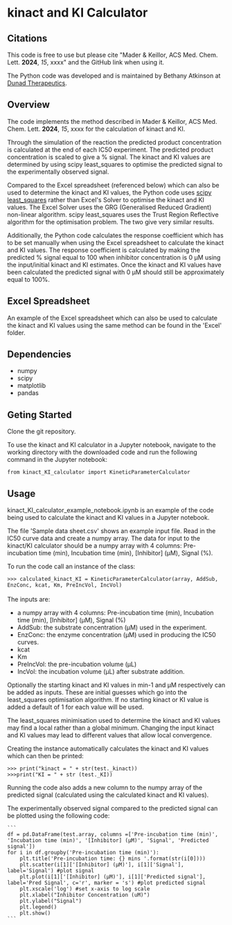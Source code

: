# kinact and KI Calculator

## Citations
This code is free to use but please cite "Mader & Keillor, ACS Med. Chem. Lett. **2024**, *15*, xxxx" and the GitHub link when using it. <br>

The Python code was developed and is maintained by Bethany Atkinson at [Dunad Therapeutics](https://www.dunadtx.com/).

## Overview

The code implements the method described in Mader & Keillor, ACS Med. Chem. Lett. **2024**, *15*, xxxx for the calculation of kinact and KI. <br>

Through the simulation of the reaction the predicted product concentration is calculated at the end of each IC50 experiment. The predicted product concentration is scaled to give a % signal. The kinact and KI values are determined by using scipy least_squares to optimise the predicted signal to the experimentally observed signal. 

Compared to the Excel spreadsheet (referenced below) which can also be used to determine the kinact and KI values, the Python code uses [scipy least_squares](https://docs.scipy.org/doc/scipy/reference/generated/scipy.optimize.least_squares.html#r20fc1df64af7-stir) rather than Excel's Solver to optimise the kinact and KI values. The Excel Solver uses the GRG (Generalised Reduced Gradient) non-linear algorithm. scipy least_squares uses the Trust Region Reflective algorithm for the optimisation problem. The two give very similar results.

Additionally, the Python code calculates the response coefficient which has to be set manually when using the Excel spreadsheet to calculate the kinact and KI values. The response coefficient is calculated by making the predicted % signal equal to 100 when inhibitor concentration is 0 µM using the input/initial kinact and KI estimates. Once the kinact and KI values have been calculated the predicted signal with 0 µM should still be approximately equal to 100%.

## Excel Spreadsheet

An example of the Excel spreadsheet which can also be used to calculate the kinact and KI values using the same method can be found in the 'Excel' folder. 

## Dependencies
- numpy
- scipy
- matplotlib
- pandas

## Geting Started
Clone the git repository.

To use the kinact and KI calculator in a Jupyter notebook, navigate to the working directory with the downloaded code and run the following command in the Jupyter notebook: <br>

`from kinact_KI_calculator import KineticParameterCalculator`

## Usage
kinact_KI_calculator_example_notebook.ipynb is an example of the code being used to calculate the kinact and KI values in a Jupyter notebook. <br>

The file 'Sample data sheet.csv' shows an example input file. Read in the IC50 curve data and create a numpy array. The data for input to the kinact/KI calculator should be a numpy array with 4 columns: Pre-incubation time (min), Incubation time (min), [Inhibitor] (µM), Signal (%). <br>

To run the code call an instance of the class: <br>

`>>> calculated_kinact_KI = KineticParameterCalculator(array, AddSub, EnzConc, kcat, Km, PreIncVol, IncVol)` <br>
<br>
The inputs are:
- a numpy array with 4 columns: Pre-incubation time (min), Incubation time (min), [Inhibitor] (µM), Signal (%)
- AddSub: the substrate concentration (µM) used in the experiment. 
- EnzConc: the enzyme concentration (µM) used in producing the IC50 curves.
- kcat
- Km
- PreIncVol: the pre-incubation volume (µL)
- IncVol: the incubation volume (µL) after substrate addition.

Optionally the starting kinact and KI values in min-1 and µM respectively can be added as inputs. These are initial guesses which go into the least_squares optimisation algorithm. If no starting kinact or KI value is added a default of 1 for each value will be used. <br>

The least_squares minimisation used to determine the kinact and KI values may find a local rather than a global minimum. Changing the input kinact and KI values may lead to different values that allow local convergence. 

Creating the instance automatically calculates the kinact and KI values which can then be printed: <br>

`>>> print("kinact = " + str(test._kinact))` <br>
`>>>print("KI = " + str (test._KI))` <br>

Running the code also adds a new column to the numpy array of the predicted signal (calculated using the calculated kinact and KI values). <br>

The experimentally observed signal compared to the predicted signal can be plotted using the following code: <br>

    ```
    df = pd.DataFrame(test.array, columns =['Pre-incubation time (min)', 'Incubation time (min)', '[Inhibitor] (µM)', 'Signal', 'Predicted signal'])
    for i in df.groupby('Pre-incubation time (min)'):
        plt.title('Pre-incubation time: {} mins '.format(str(i[0])))
        plt.scatter(i[1]['[Inhibitor] (µM)'], i[1]['Signal'], label='Signal') #plot signal
        plt.plot(i[1]['[Inhibitor] (µM)'], i[1]['Predicted signal'], label='Pred Signal', c='r', marker = 's') #plot predicted signal
        plt.xscale('log') #set x-axis to log scale 
        plt.xlabel("Inhibitor Concentration (uM)")
        plt.ylabel("Signal")
        plt.legend()
        plt.show()
    ```


